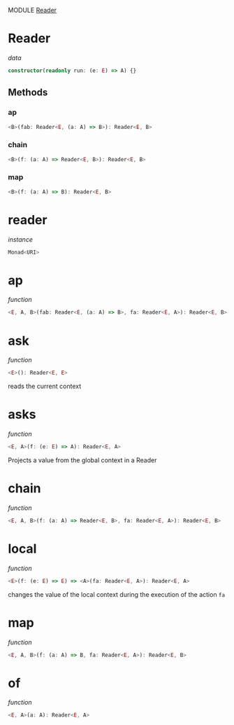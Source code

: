 MODULE [Reader](https://github.com/gcanti/fp-ts/blob/master/src/Reader.ts)
# Reader
*data*
```ts
constructor(readonly run: (e: E) => A) {}
```
## Methods

### ap
```ts
<B>(fab: Reader<E, (a: A) => B>): Reader<E, B> 
```
### chain
```ts
<B>(f: (a: A) => Reader<E, B>): Reader<E, B> 
```
### map
```ts
<B>(f: (a: A) => B): Reader<E, B> 
```
# reader
*instance*
```ts
Monad<URI>
```
# ap
*function*
```ts
<E, A, B>(fab: Reader<E, (a: A) => B>, fa: Reader<E, A>): Reader<E, B>
```

# ask
*function*
```ts
<E>(): Reader<E, E>
```
reads the current context

# asks
*function*
```ts
<E, A>(f: (e: E) => A): Reader<E, A>
```
Projects a value from the global context in a Reader

# chain
*function*
```ts
<E, A, B>(f: (a: A) => Reader<E, B>, fa: Reader<E, A>): Reader<E, B>
```

# local
*function*
```ts
<E>(f: (e: E) => E) => <A>(fa: Reader<E, A>): Reader<E, A>
```
changes the value of the local context during the execution of the action `fa`

# map
*function*
```ts
<E, A, B>(f: (a: A) => B, fa: Reader<E, A>): Reader<E, B>
```

# of
*function*
```ts
<E, A>(a: A): Reader<E, A>
```